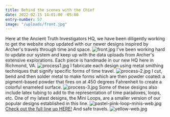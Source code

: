 ```yaml
---
title: Behind the scenes with the Chief
date: 2022-02-15 14:01:00 -05:00
entry-number: 57
image: "/uploads/front.jpg"
---
```


Here at the Ancient Truth Investigators HQ, we have been diligently working to get the website shop updated with our newer designs inspired by Archer's travels through time and space.
![front.jpg](/uploads/front.jpg)
I've been working hard to update our system and keep up with the data uploads from Archer's extensive explorations. Each piece is handmade in our new HQ here in Richmond, VA.
![process1.jpg](/uploads/process1.jpg)
I fabricate each design using metal smithing techniques that signify specific forms of time travel.
![process-2.jpg](/uploads/process-2.jpg)
I cut, bend and then solder metal to make forms which are then powder coated: a pigment-based powder that fires on at 450 degrees Fahrenheit to create a colorful enameled surface.
![process-3.jpg](/uploads/process-3.jpg)
Some of these designs also include latex tubing to add to the representation of time paradoxes, loops, etc. One of my latest designs, the Mini Loops, are a smaller version of our popular designs established in this line.
![pastel-pink-loop-minis-web.jpg](/uploads/pastel-pink-loop-minis-web.jpg)
[Check out the full line up HERE!](https://ancienttruthinvestigators.com/shop/) And safe travels.
![yellow-web.jpg](/uploads/yellow-web.jpg)